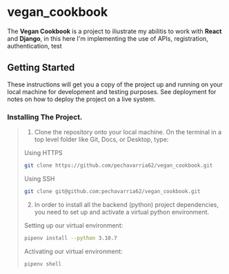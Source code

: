 # vegan_cookbook

The **Vegan Cookbook** is a project to iliustrate my abilitis to work with **React** and **Django**, in this here I'm implementing the use of APIs, registration, authentication, test

## Getting Started

These instructions will get you a copy of the project up and running on your local machine for development and testing purposes. See deployment for notes on how to deploy the project on a live system.

### Installing The Project.

> 1. Clone the repository onto your local machine. On the terminal in a top level folder like Git, Docs, or Desktop, type:
>
> Using HTTPS
> ```sh
> git clone https://github.com/pechavarria62/vegan_cookbook.git
> ```
> Using SSH
> ```sh
> git clone git@github.com:pechavarria62/vegan_cookbook.git
> ```
>
>
> 2. In order to install all the backend (python) project dependencies, you need to set up and activate a virtual python environment.
>
> Setting up our virtual environment:
>
> ```sh
> pipenv install --python 3.10.7
> ```
>
> Activating our virtual environment:
>```sh
> pipenv shell
>```